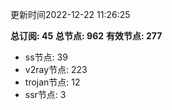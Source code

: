 更新时间2022-12-22 11:26:25

**总订阅: 45**
**总节点: 962**
**有效节点: 277**
- ss节点: 39
- v2ray节点: 223
- trojan节点: 12
- ssr节点: 3
